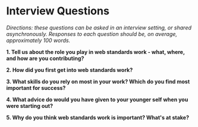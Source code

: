 # Interview Questions

*Directions: these questions can be asked in an interview setting, or shared asynchronously.
Responses to each question should be, on average, approximately 100 words.*

**1. Tell us about the role you play in web standards work - what, where, and how are you contributing?**

**2. How did you first get into web standards work?**

**3. What skills do you rely on most in your work?
Which do you find most important for success?**

**4. What advice do would you have given to your younger self when you were starting out?**

**5. Why do you think web standards work is important?
What's at stake?**
